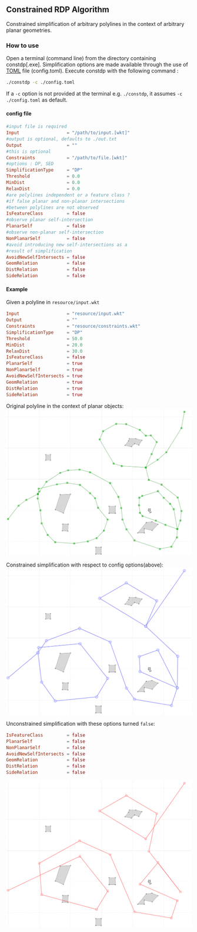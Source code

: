 ## Constrained RDP Algorithm
Constrained simplification of arbitrary polylines in the context 
of arbitrary planar geometries.

### How to use 
Open a terminal (command line) from the directory containing constdp[.exe]. Simplification options are made available through  the use of [TOML][0] file (config.toml). Execute constdp with the following command :
```bash
./constdp -c ./config.toml 
```
If a `-c` option is not provided at the terminal e.g. `./constdp`, it assumes `-c ./config.toml` as default.

#### config file 
```toml
#input file is required
Input                  = "/path/to/input.[wkt]" 
#output is optional, defaults to ./out.txt
Output                 = "" 
#this is optional
Constraints            = "/path/to/file.[wkt]" 
#options : DP, SED
SimplificationType     = "DP" 
Threshold              = 0.0
MinDist                = 0.0
RelaxDist              = 0.0
#are polylines independent or a feature class ?
#if false planar and non-planar intersections
#between polylines are not observed
IsFeatureClass         = false
#observe planar self-intersection
PlanarSelf             = false
#observe non-planar self-intersection
NonPlanarSelf          = false
#avoid introducing new self-intersections as a
#result of simplification
AvoidNewSelfIntersects = false
GeomRelation           = false
DistRelation           = false
SideRelation           = false
```
#### Example
Given a polyline in `resource/input.wkt`
```toml
Input                  = "resource/input.wkt"
Output                 = ""
Constraints            = "resource/constraints.wkt"
SimplificationType     = "DP"
Threshold              = 50.0
MinDist                = 20.0
RelaxDist              = 30.0
IsFeatureClass         = false
PlanarSelf             = true
NonPlanarSelf          = true
AvoidNewSelfIntersects = true
GeomRelation           = true
DistRelation           = true
SideRelation           = true
```
Original polyline in the context of planar objects: 
![polyline][1]

Constrained simplification with respect to config options(above): 
![polyline][2]

Unconstrained simplification with these options turned `false`:
```toml
IsFeatureClass         = false
PlanarSelf             = false
NonPlanarSelf          = false
AvoidNewSelfIntersects = false
GeomRelation           = false
DistRelation           = false
SideRelation           = false
```
![polyline][3]


[0]: <https://github.com/toml-lang/toml> "TOML"
[1]: <./resource/original.png> "original Polyline"
[2]: <./resource/simple1.png> "simple 1"
[3]: <./resource/simple2.png> "simple 2"
